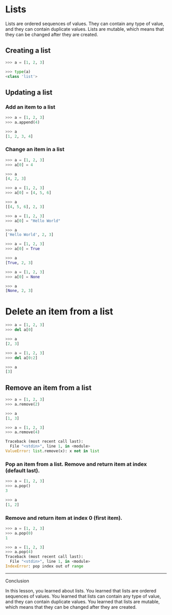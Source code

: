 # Lists

Lists are ordered sequences of values. They can contain any type of value, and they can contain duplicate values. Lists are mutable, which means that they can be changed after they are created.

## Creating a list

```python
>>> a = [1, 2, 3]
```

```python
>>> type(a)
<class 'list'>
```

## Updating a list

### Add an item to a list

```python
>>> a = [1, 2, 3]
>>> a.append(4)
```

```python
>>> a
[1, 2, 3, 4]
```

### Change an item in a list

```python
>>> a = [1, 2, 3]
>>> a[0] = 4
```

```python
>>> a
[4, 2, 3]
```

```python
>>> a = [1, 2, 3]
>>> a[0] = [4, 5, 6]
```

```python
>>> a
[[4, 5, 6], 2, 3]
```

```python
>>> a = [1, 2, 3]
>>> a[0] = "Hello World"
```

```python
>>> a
['Hello World', 2, 3]
```

```python
>>> a = [1, 2, 3]
>>> a[0] = True
```

```python
>>> a
[True, 2, 3]
```

```python
>>> a = [1, 2, 3]
>>> a[0] = None
```

```python
>>> a
[None, 2, 3]
```

# Delete an item from a list

```python
>>> a = [1, 2, 3]
>>> del a[0]
```

```python
>>> a
[2, 3]
```

```python
>>> a = [1, 2, 3]
>>> del a[0:2]
```

```python
>>> a
[3]
```

## Remove an item from a list

```python
>>> a = [1, 2, 3]
>>> a.remove(2)
```

```python
>>> a
[1, 3]
```

```python
>>> a = [1, 2, 3]
>>> a.remove(4)
```

```python
Traceback (most recent call last):
  File "<stdin>", line 1, in <module>
ValueError: list.remove(x): x not in list
```

### Pop an item from a list. Remove and return item at index (default last).

```python
>>> a = [1, 2, 3]
>>> a.pop()
3
```

```python
>>> a
[1, 2]
```

### Remove and return item at index 0 (first item).

```python
>>> a = [1, 2, 3]
>>> a.pop(0)
1
```

```python
>>> a = [1, 2, 3]
>>> a.pop(4)
Traceback (most recent call last):
  File "<stdin>", line 1, in <module>
IndexError: pop index out of range
```

--------------------------------------------------------------------------------

Conclusion

In this lesson, you learned about lists. You learned that lists are ordered sequences of values. You learned that lists can contain any type of value, and they can contain duplicate values. You learned that lists are mutable, which means that they can be changed after they are created.
